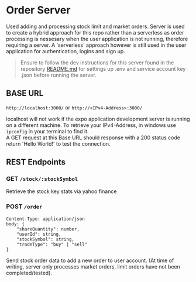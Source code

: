 # Order Server

Used adding and processing stock limit and market orders. Server is used to create a hybrid approach for this repo rather than a serverless as order processing is nessesary when the user application is not running, therefore requiring a server. A 'serverless' approach however is still used in the user application for authentication, logins and sign up.  

> Ensure to follow the dev instructions for this server found in the repository [README.md](../README.md) for settings up .env and service account key .json before running the server. 

## BASE URL 
`http://localhost:3000/` or `http://<IPv4-Address>:3000/`

localhost will not work if the expo application development server is running on a different machine. To retrieve your IPv4-Address, in windows use `ipconfig` in your terminal to find it.  
A GET request at this Base URL should response with a 200 status code return 'Hello World!' to test the connection.  

## REST Endpoints

### GET `/stock/:stockSymbol`
Retrieve the stock key stats via yahoo finance

### POST `/order`
```
Content-Type: application/json
body: {
    "shareQuantity": number,
    "userId": string, 
    "stockSymbol": string, 
    "tradeType": "buy" | "sell"
}
```
Send stock order data to add a new order to user account. (At time of writing, server only processes market orders, limit orders have not been completed/tested). 

